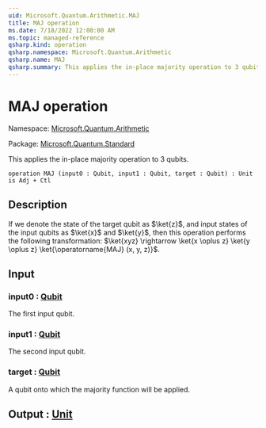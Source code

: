 ```yaml
---
uid: Microsoft.Quantum.Arithmetic.MAJ
title: MAJ operation
ms.date: 7/18/2022 12:00:00 AM
ms.topic: managed-reference
qsharp.kind: operation
qsharp.namespace: Microsoft.Quantum.Arithmetic
qsharp.name: MAJ
qsharp.summary: This applies the in-place majority operation to 3 qubits.
---
```


# MAJ operation

Namespace: [Microsoft.Quantum.Arithmetic](xref:Microsoft.Quantum.Arithmetic)

Package: [Microsoft.Quantum.Standard](https://nuget.org/packages/Microsoft.Quantum.Standard)


This applies the in-place majority operation to 3 qubits.

```qsharp
operation MAJ (input0 : Qubit, input1 : Qubit, target : Qubit) : Unit is Adj + Ctl
```


## Description

If we denote the state of the target qubit as $\ket{z}$, and input states ofthe input qubits as $\ket{x}$ and $\ket{y}$, thenthis operation performs the following transformation:$\ket{xyz} \rightarrow \ket{x \oplus z} \ket{y \oplus z} \ket{\operatorname{MAJ} (x, y, z)}$.

## Input

### input0 : [Qubit](xref:microsoft.quantum.qsharp.valueliterals#qubit-literals)

The first input qubit.


### input1 : [Qubit](xref:microsoft.quantum.qsharp.valueliterals#qubit-literals)

The second input qubit.


### target : [Qubit](xref:microsoft.quantum.qsharp.valueliterals#qubit-literals)

A qubit onto which the majority function will be applied.



## Output : [Unit](xref:microsoft.quantum.qsharp.valueliterals#unit-literal)

